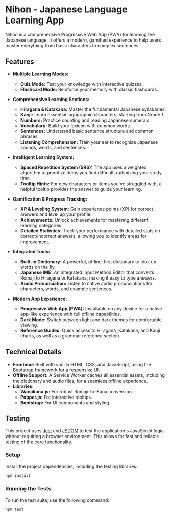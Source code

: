 # Nihon - Japanese Language Learning App

Nihon is a comprehensive Progressive Web App (PWA) for learning the Japanese language. It offers a modern, gamified experience to help users master everything from basic characters to complex sentences.

## Features

- **Multiple Learning Modes:**
    - **Quiz Mode:** Test your knowledge with interactive quizzes.
    - **Flashcard Mode:** Reinforce your memory with classic flashcards.

- **Comprehensive Learning Sections:**
    - **Hiragana & Katakana:** Master the fundamental Japanese syllabaries.
    - **Kanji:** Learn essential logographic characters, starting from Grade 1.
    - **Numbers:** Practice counting and reading Japanese numerals.
    - **Vocabulary:** Build your lexicon with common words.
    - **Sentences:** Understand basic sentence structure and common phrases.
    - **Listening Comprehension:** Train your ear to recognize Japanese sounds, words, and sentences.

- **Intelligent Learning System:**
    - **Spaced Repetition System (SRS):** The app uses a weighted algorithm to prioritize items you find difficult, optimizing your study time.
    - **Tooltip Hints:** For new characters or items you've struggled with, a helpful tooltip provides the answer to guide your learning.

- **Gamification & Progress Tracking:**
    - **XP & Leveling System:** Gain experience points (XP) for correct answers and level up your profile.
    - **Achievements:** Unlock achievements for mastering different learning categories.
    - **Detailed Statistics:** Track your performance with detailed stats on correct/incorrect answers, allowing you to identify areas for improvement.

- **Integrated Tools:**
    - **Built-in Dictionary:** A powerful, offline-first dictionary to look up words on the fly.
    - **Japanese IME:** An integrated Input Method Editor that converts Romaji to Hiragana or Katakana, making it easy to type answers.
    - **Audio Pronunciation:** Listen to native audio pronunciations for characters, words, and example sentences.

- **Modern App Experience:**
    - **Progressive Web App (PWA):** Installable on any device for a native app-like experience with full offline capabilities.
    - **Dark Mode:** Switch between light and dark themes for comfortable viewing.
    - **Reference Guides:** Quick access to Hiragana, Katakana, and Kanji charts, as well as a grammar reference section.

## Technical Details

- **Frontend:** Built with vanilla HTML, CSS, and JavaScript, using the Bootstrap framework for a responsive UI.
- **Offline Support:** A Service Worker caches all essential assets, including the dictionary and audio files, for a seamless offline experience.
- **Libraries:**
    - **Wanakana.js:** For robust Romaji-to-Kana conversion.
    - **Popper.js:** For interactive tooltips.
    - **Bootstrap:** For UI components and styling.

## Testing

This project uses [Jest](https://jestjs.io/) and [JSDOM](https://github.com/jsdom/jsdom) to test the application's JavaScript logic without requiring a browser environment. This allows for fast and reliable testing of the core functionality.

### Setup

Install the project dependencies, including the testing libraries:
```bash
npm install
```

### Running the Tests

To run the test suite, use the following command:
```bash
npm test
```